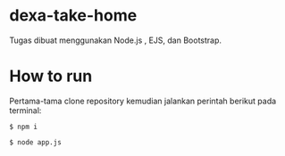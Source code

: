 # dexa-take-home
Tugas dibuat menggunakan Node.js , EJS, dan Bootstrap.

# How to run
Pertama-tama clone repository kemudian jalankan perintah berikut pada terminal:
```
$ npm i

$ node app.js
```
